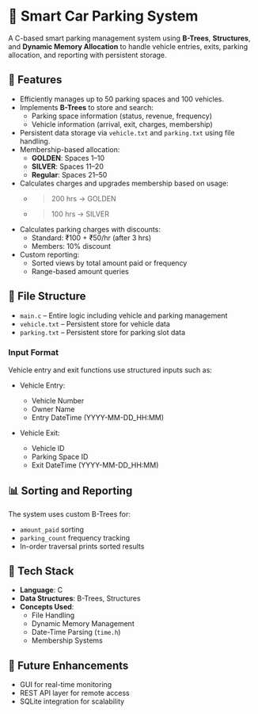 # 🚗 Smart Car Parking System

A C-based smart parking management system using **B-Trees**, **Structures**, and **Dynamic Memory Allocation** to handle vehicle entries, exits, parking allocation, and reporting with persistent storage.

## 🔧 Features

- Efficiently manages up to 50 parking spaces and 100 vehicles.
- Implements **B-Trees** to store and search:
  - Parking space information (status, revenue, frequency)
  - Vehicle information (arrival, exit, charges, membership)
- Persistent data storage via `vehicle.txt` and `parking.txt` using file handling.
- Membership-based allocation:
  - **GOLDEN**: Spaces 1–10
  - **SILVER**: Spaces 11–20
  - **Regular**: Spaces 21–50
- Calculates charges and upgrades membership based on usage:
  - >200 hrs → GOLDEN
  - >100 hrs → SILVER
- Calculates parking charges with discounts:
  - Standard: ₹100 + ₹50/hr (after 3 hrs)
  - Members: 10% discount
- Custom reporting:
  - Sorted views by total amount paid or frequency
  - Range-based amount queries

## 📁 File Structure

- `main.c` – Entire logic including vehicle and parking management
- `vehicle.txt` – Persistent store for vehicle data
- `parking.txt` – Persistent store for parking slot data

### Input Format

Vehicle entry and exit functions use structured inputs such as:

- Vehicle Entry:
  - Vehicle Number
  - Owner Name
  - Entry DateTime (YYYY-MM-DD_HH:MM)

- Vehicle Exit:
  - Vehicle ID
  - Parking Space ID
  - Exit DateTime (YYYY-MM-DD_HH:MM)

## 📊 Sorting and Reporting

The system uses custom B-Trees for:
- `amount_paid` sorting
- `parking_count` frequency tracking
- In-order traversal prints sorted results

## 📌 Tech Stack

- **Language**: C
- **Data Structures**: B-Trees, Structures
- **Concepts Used**:
  - File Handling
  - Dynamic Memory Management
  - Date-Time Parsing (`time.h`)
  - Membership Systems

## 🧠 Future Enhancements

- GUI for real-time monitoring
- REST API layer for remote access
- SQLite integration for scalability
